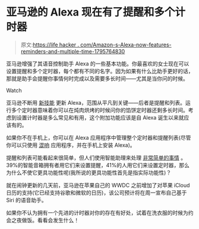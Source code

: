 # 亚马逊的 Alexa 现在有了提醒和多个计时器

> 原文:[https://life hacker . com/Amazon-s-Alexa-now-features-reminders-and-multiple-time-1795764830](https://lifehacker.com/amazon-s-alexa-now-features-reminders-and-multiple-time-1795764830)

亚马逊增强了其语音控制助手 Alexa 的一些基本功能。你最喜欢的女士现在可以设置提醒和多个定时器，每个都有不同的名字。因为如果有什么比助手更好的话，那就是助手会提醒你事情何时完成以及需要多长时间——尤其是当你问的时候。

Watch

亚马逊不断用 [新技能](https://www.amazon.com/s/ref=sr_hi_1?asc_campaign=InlineText&asc_refurl=https://lifehacker.com/amazon-s-alexa-now-features-reminders-and-multiple-time-1795764830&asc_source=&bbn=13727921011&ie=UTF8&qid=1496441148&rh=n:13727921011&tag=kinjalifehackerlink-20) 更新 Alexa，范围从平凡到关键——后者是提醒和列表。运行多个定时器意味着你可以在炖肉烘烤的时候问你的馅饼定时器还剩多长时间。考虑到设置计时器是多么常见和有用，这个附加功能应该是自 Alexa 诞生以来就应该有的。

如果你不在手机上，你可以在 Alexa 应用程序中管理整个定时器和提醒列表(尽管你可以只使用 [混响](https://reverb.ai/) 应用程序，并在手机上安装 Alexa)。

提醒和列表可能看起来很简单，但人们使用智能助理来处理 [非常简单的事情](http://www.businessinsider.com/how-people-use-smart-speakers-amazon-echo-chart-2017-5) 。39%的智能音箱拥有者用它们来设置提醒，41%的人用它们来设置定时器，那么为什么不使它更具功能性呢(我所说的更具功能性首先是指实际功能性)？

就在闹钟更新的几天前，亚马逊在苹果自己的 WWDC 之前增加了对苹果 iCloud 日历的支持(它已经支持谷歌和微软的日历)，该公司预计将在周一宣布自己基于 Siri 的语音助手。

如果你不认为拥有一个先进的计时器对你的存在有好处，试着在洗衣服的时候为约会之夜做饭。看看会发生什么！